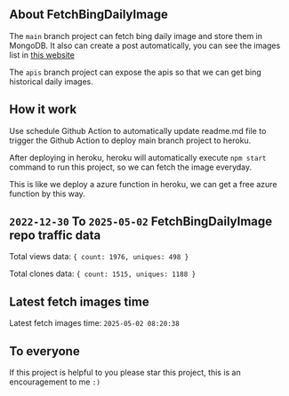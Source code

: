 ## About FetchBingDailyImage

The `main` branch project can fetch bing daily image and store them in MongoDB.
It also can create a post automatically, you can see the images list in [this website](https://oursalbum.netlify.app)

The `apis` branch project can expose the apis so that we can get bing historical daily images.

## How it work

Use schedule Github Action to automatically update readme.md file to trigger the Github Action to deploy main branch project to heroku.

After deploying in heroku, heroku will automatically execute `npm start` command to run this project, so we can fetch the image everyday.

This is like we deploy a azure function in heroku, we can get a free azure function by this way.

## `2022-12-30` To `2025-05-02` FetchBingDailyImage repo traffic data

Total views data: `{ count: 1976, uniques: 498 }`

Total clones data: `{ count: 1515, uniques: 1188 }`

## Latest fetch images time

Latest fetch images time: `2025-05-02 08:20:38`

## To everyone

If this project is helpful to you please star this project, this is an encouragement to me `:)`



